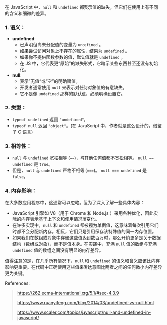 在 JavaScript 中，```null``` 和 ```undefined``` 都表示值的缺失，但它们在使用上有不同的含义和细微的差异。

### 1. 语义：

- **undefined**:
  - 已声明但尚未分配值的变量为 `undefined` 。
  - 如果尝试访问对象上不存在的属性，结果为 `undefined` 。
  - 如果你不提供函数参数的值，默认值就是 `undefined` 。
  - 在 JS 中，它代表更“原始”的缺失形式，它暗示某些东西甚至还没有初始化。
- **null**:
  - 表示”无值“或“空”的明确赋值。
  - 开发者通常使用 `null` 来表示对任何对象值的有意缺失。
  - 它不是像 `undefined` 那样的默认值，必须明确设置它。

### 2. 类型：

- `typeof undefined` 返回 `"undefined"`。
- `typeof null` 返回 `"object"`。(在 JavaScript 中，作者就是这么设计的，借鉴了 C 语言)

### 3. 相等性：

- `null` 与 `undefined` 宽松相等 (`==`)，与其他任何值都不宽松相等。 `null == undefined` 是 `true`。
- 但是，`null` 与 `undefined` 严格不相等 (`===`)。 `null === undefined` 是 `false`。

### 4. 内存影响：

在大多数应用程序中，这通常可以忽略。但为了深入了解一些具体内容：

- JavaScript 引擎如 V8（用于 Chrome 和 Node.js ）采用各种优化，因此实际的内存表示基于上下文和使用情况而变化。
- 在许多实现中，`null` 和 `undefined` 都被视为单例值，这意味着每次引用它们时都不会分配新内存。相反，它们只是引用保存该特殊值的同一内存位置。
- 如果我们在数组或对象中存储这些值达到数百万时，那么开销更多是关于数据结构（数组或对象），而不是值本身。在实践中，充满 `null` 值的数组与充满 `undefined` 值的数组之间没有明显的内存差异。

值得注意的是，在几乎所有情况下，`null` 和 `undefined` 的语义和含义应该比内存影响更重要。在代码中正确使用这些值来传达意图比两者之间的任何微小内存差异更为关键。



References:

> https://262.ecma-international.org/5.1/#sec-4.3.9
>
> https://www.ruanyifeng.com/blog/2014/03/undefined-vs-null.html
>
> https://www.scaler.com/topics/javascript/null-and-undefined-in-javascript/
